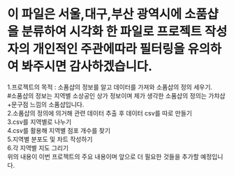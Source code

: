 # 이 파일은 서울,대구,부산 광역시에 소품샵을 분류하여 시각화 한 파일로 프로젝트 작성자의 개인적인 주관에따라 필터링을 유의하여 봐주시면 감사하겠습니다.
1.프로젝트의 목적 : 소품샵의 정보를 알고 데이터를 가져와 소품샵의 정의 세우기.<br>
#소품샵의 정보는 지역별 소상공인 상가 정보이며 제가 생각한 소품샵의 정의는 가챠샵+문구점 느낌의 소품샵입니다.<br>
2.소품샵의 정의에 의거해 관련 데이터 추출 후 데이터 csv를 따로 만들기 
<br>
3.csv를 지역별로 나누기 
<br>
4.csv를 활용해 지역별 점포 개수를 찾기 
<br>
5.지역별 분포도 및 차트 작성하기 
<br>
6.각 지역별 지도 그리기 
<br>
위의 내용이 이번 프로젝트의 주요 내용이며 앞으로 더 필요한 것들을 추가할 예정입니다. 
<br>
